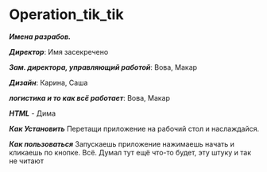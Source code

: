 # Operation_tik_tik
 _**Имена разрабов.**_
 
 _**Директор**_: Имя засекречено
 
_**Зам. директора, управляющий работой**_: Вова, Макар

 _**Дизайн**_: Карина, Саша
 
_**логистика и то как всё работает**_: Вова, Макар

_**HTML**_ - Дима

_**Как Установить**_
Перетащи приложение на рабочий стол и наслаждайся.

_**Как пользоваться**_
Запускаешь приложение нажимаешь начать и кликаешь по кнопке.
Всё. Думал тут ещё что-то будет, эту штуку и так не читают
